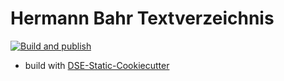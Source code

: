 # Hermann Bahr Textverzeichnis
[![Build and publish](https://github.com/hermann-bahr/bahr-textverzeichnis-static/actions/workflows/build.yml/badge.svg)](https://github.com/hermann-bahr/bahr-textverzeichnis-static/actions/workflows/build.yml)

* build with [DSE-Static-Cookiecutter](https://github.com/acdh-oeaw/dse-static-cookiecutter)
